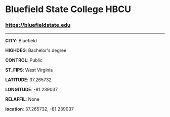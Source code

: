 # Bluefield State College HBCU
### https://bluefieldstate.edu
---
**CITY**: Bluefield

**HIGHDEG**: Bachelor's degree

**CONTROL**: Public

**ST_FIPS**: West Virginia

**LATITUDE**: 37.265732

**LONGITUDE**: -81.239037

**RELAFFIL**: None

**location**: 37.265732, -81.239037